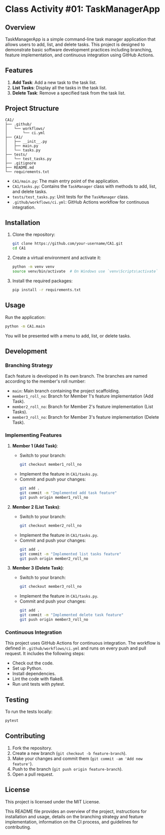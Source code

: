 
# Class Activity #01: TaskManagerApp

## Overview

TaskManagerApp is a simple command-line task manager application that allows users to add, list, and delete tasks. This project is designed to demonstrate basic software development practices including branching, feature implementation, and continuous integration using GitHub Actions.

## Features

1. **Add Task**: Add a new task to the task list.
2. **List Tasks**: Display all the tasks in the task list.
3. **Delete Task**: Remove a specified task from the task list.

## Project Structure
```
CA1/
├── .github/
│   └── workflows/
│       └── ci.yml
├── CA1/
│   ├── __init__.py
│   ├── main.py
│   └── tasks.py
├── tests/
│   └── test_tasks.py
├── .gitignore
├── README.md
└── requirements.txt
```
- `CA1/main.py`: The main entry point of the application.
- `CA1/tasks.py`: Contains the `TaskManager` class with methods to add, list, and delete tasks.
- `tests/test_tasks.py`: Unit tests for the `TaskManager` class.
- `.github/workflows/ci.yml`: GitHub Actions workflow for continuous integration.

## Installation

1. Clone the repository:
    ```bash
    git clone https://github.com/your-username/CA1.git
    cd CA1
    ```

2. Create a virtual environment and activate it:
    ```bash
    python -m venv venv
    source venv/bin/activate  # On Windows use `venv\Scripts\activate`
    ```

3. Install the required packages:
    ```bash
    pip install -r requirements.txt
    ```

## Usage

Run the application:
```bash
python -m CA1.main
```

You will be presented with a menu to add, list, or delete tasks.

## Development

### Branching Strategy

Each feature is developed in its own branch. The branches are named according to the member's roll number:

- `main`: Main branch containing the project scaffolding.
- `member1_roll_no`: Branch for Member 1's feature implementation (Add Task).
- `member2_roll_no`: Branch for Member 2's feature implementation (List Tasks).
- `member3_roll_no`: Branch for Member 3's feature implementation (Delete Task).

### Implementing Features

1. **Member 1 (Add Task)**:
    - Switch to your branch:
        ```bash
        git checkout member1_roll_no
        ```
    - Implement the feature in `CA1/tasks.py`.
    - Commit and push your changes:
        ```bash
        git add .
        git commit -m "Implemented add task feature"
        git push origin member1_roll_no
        ```

2. **Member 2 (List Tasks)**:
    - Switch to your branch:
        ```bash
        git checkout member2_roll_no
        ```
    - Implement the feature in `CA1/tasks.py`.
    - Commit and push your changes:
        ```bash
        git add .
        git commit -m "Implemented list tasks feature"
        git push origin member2_roll_no
        ```

3. **Member 3 (Delete Task)**:
    - Switch to your branch:
        ```bash
        git checkout member3_roll_no
        ```
    - Implement the feature in `CA1/tasks.py`.
    - Commit and push your changes:
        ```bash
        git add .
        git commit -m "Implemented delete task feature"
        git push origin member3_roll_no
        ```

### Continuous Integration

This project uses GitHub Actions for continuous integration. The workflow is defined in `.github/workflows/ci.yml` and runs on every push and pull request. It includes the following steps:

- Check out the code.
- Set up Python.
- Install dependencies.
- Lint the code with flake8.
- Run unit tests with pytest.

## Testing

To run the tests locally:
```bash
pytest
```

## Contributing

1. Fork the repository.
2. Create a new branch (`git checkout -b feature-branch`).
3. Make your changes and commit them (`git commit -am 'Add new feature'`).
4. Push to the branch (`git push origin feature-branch`).
5. Open a pull request.

## License

This project is licensed under the MIT License.


This README file provides an overview of the project, instructions for installation and usage, details on the branching strategy and feature implementation, information on the CI process, and guidelines for contributing.
